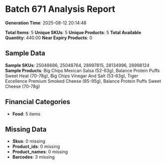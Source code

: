 # Batch 671 Analysis Report

**Generation Time**: 2025-08-12 20:14:48

**Total Items**: 5
**Unique SKUs**: 5
**Unique Products**: 5
**Total Available Quantity**: 440.00
**Near Expiry Products**: 0

## Sample Data
**Sample SKUs**: 25048686, 25048764, 28997815, 28134996, 28998124
**Sample Products**: Big Chips Mexican Salsa (52-63g), Balance Protein Puffs Sweet Heat (70-78g), Big Chips Vinegar And Salt (53-63g), Tiger Excellence Premium Smoked Cheese (85-95g), Balance Protein Puffs Sweet Cheese (70-78g)

## Financial Categories
- **Food**: 5 items

## Missing Data
- **Skus**: 0 missing
- **Product_ids**: 0 missing
- **Product_names**: 0 missing
- **Barcodes**: 3 missing
